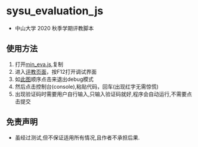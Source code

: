 # sysu_evaluation_js

* 中山大学 2020 秋季学期评教脚本

## 使用方法
1. 打开[min_eva.js](./min_eva.js),复制
2. 进入[评教页面](https://jwxt.sysu.edu.cn/jwxt/mk/evaluation/#/evaluation)，按F12打开调试界面
3. 如[此图](./process.png)顺序点击来退出debug模式
4. 然后点击控制台(console),粘贴代码，回车(出现红字无需惊慌)
5. 出现验证码时需要用户自行输入,只输入验证码就好,程序会自动运行,不需要点击提交

## 免责声明
* 虽经过测试,但不保证适用所有情况,且作者不承担后果.


